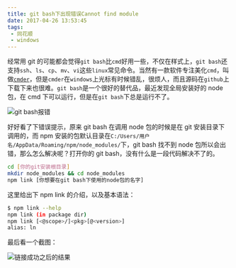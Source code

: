 ```yaml
---
title: git bash下出现错误Cannot find module
date: 2017-04-26 13:53:45
tags:
 - 同花顺
 - windows
---
```


经常用 git 的可能都会觉得`git bash`比`cmd`好用一些，不仅在样式上，`git bash`还支持`ssh`、`ls`、`cp`、`mv`、`vi`这些`linux`常见命令。当然有一款软件专注美化`cmd`，叫做[`cmder`](http://cmder.net/)，但是`cmder`在`windows`上光标有时候错乱，很烦人，而且源码在`github`上下载下来也很难。`git bash`是一个很好的替代品，最近发现全局安装好的 node 包，在 cmd 下可以运行，但是在`git bash`下总是运行不了。

![git bash报错](https://file.lantingshucheng.com/blog/post05/error.png/default)

好好看了下错误提示，原来 git bash 在调用 node 包的时候是在 git 安装目录下调用的，而 npm 安装的包默认目录在`C:/Users/用户名/AppData/Roaming/npm/node_modules/`下，git bash 找不到 node 包所以会出错，那么怎么解决呢？打开你的 git bash，没有什么是一段代码解决不了的。

```bash
cd [你的git安装根目录]
mkdir node_modules && cd node_modules
npm link [你想要在git bash下使用的node包的名字]
```

这里给出下 npm link 的介绍，以及基本语法：

```bash
$ npm link --help
npm link (in package dir)
npm link [<@scope>/]<pkg>[@<version>]
alias: ln
```

最后看一个截图：

![链接成功之后的结果](https://file.lantingshucheng.com/blog/post05/success.png/default)

